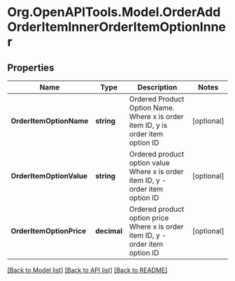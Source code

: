 # Org.OpenAPITools.Model.OrderAddOrderItemInnerOrderItemOptionInner

## Properties

Name | Type | Description | Notes
------------ | ------------- | ------------- | -------------
**OrderItemOptionName** | **string** | Ordered Product Option Name. Where x is order item ID, y is order item option ID | [optional] 
**OrderItemOptionValue** | **string** | Ordered product option value Where x is order item ID, y - order item option ID | [optional] 
**OrderItemOptionPrice** | **decimal** | Ordered product option price Where x is order item ID, y - order item option ID | [optional] 

[[Back to Model list]](../README.md#documentation-for-models) [[Back to API list]](../README.md#documentation-for-api-endpoints) [[Back to README]](../README.md)

